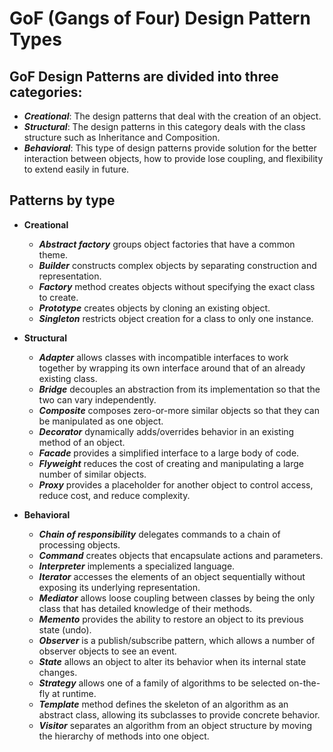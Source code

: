 
# GoF (Gangs of Four) Design Pattern Types
## GoF Design Patterns are divided into three categories:

- ***Creational***: The design patterns that deal with the creation of an object.
- ***Structural***: The design patterns in this category deals with the class structure such as Inheritance and Composition.
- ***Behavioral***: This type of design patterns provide solution for the better interaction between objects, how to provide lose coupling, and flexibility to extend easily in future.

## Patterns by type
- **Creational**

  - ***Abstract factory*** groups object factories that have a common theme.
  - ***Builder*** constructs complex objects by separating construction and representation.
  - ***Factory*** method creates objects without specifying the exact class to create.
  - ***Prototype*** creates objects by cloning an existing object.
  - ***Singleton*** restricts object creation for a class to only one instance.

- **Structural**

  - ***Adapter*** allows classes with incompatible interfaces to work together by wrapping its own interface around that of an already existing class.
  - ***Bridge*** decouples an abstraction from its implementation so that the two can vary independently.
  - ***Composite*** composes zero-or-more similar objects so that they can be manipulated as one object.
  - ***Decorator*** dynamically adds/overrides behavior in an existing method of an object.
  - ***Facade*** provides a simplified interface to a large body of code.
  - ***Flyweight*** reduces the cost of creating and manipulating a large number of similar objects.
  - ***Proxy*** provides a placeholder for another object to control access, reduce cost, and reduce complexity.

- **Behavioral**

  - ***Chain of responsibility*** delegates commands to a chain of processing objects.
  - ***Command*** creates objects that encapsulate actions and parameters.
  - ***Interpreter*** implements a specialized language.
  - ***Iterator*** accesses the elements of an object sequentially without exposing its underlying representation.
  - ***Mediator*** allows loose coupling between classes by being the only class that has detailed knowledge of their methods.
  - ***Memento*** provides the ability to restore an object to its previous state (undo).
  - ***Observer*** is a publish/subscribe pattern, which allows a number of observer objects to see an event.
  - ***State*** allows an object to alter its behavior when its internal state changes.
  - ***Strategy*** allows one of a family of algorithms to be selected on-the-fly at runtime.
  - ***Template*** method defines the skeleton of an algorithm as an abstract class, allowing its subclasses to provide concrete behavior.
  - ***Visitor*** separates an algorithm from an object structure by moving the hierarchy of methods into one object.
